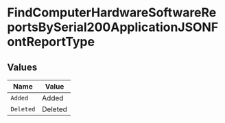 # FindComputerHardwareSoftwareReportsBySerial200ApplicationJSONFontReportType


## Values

| Name      | Value     |
| --------- | --------- |
| `Added`   | Added     |
| `Deleted` | Deleted   |